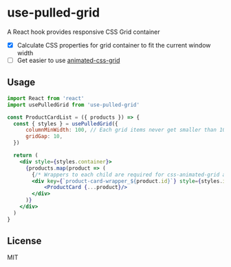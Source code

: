# use-pulled-grid

A React hook provides responsive CSS Grid container

- [x] Calculate CSS properties for grid container to fit the current window width
- [ ] Get easier to use [animated-css-grid](https://github.com/aholachek/animate-css-grid)

## Usage

```jsx
import React from 'react'
import usePulledGrid from 'use-pulled-grid'

const ProductCardList = ({ products }) => {
  const { styles } = usePulledGrid({
      columnMinWidth: 100, // Each grid items never get smaller than 100px
      gridGap: 10,
  })

  return (
    <div style={styles.container}>
      {products.map(product => (
        {/* Wrappers to each child are required for css-animated-grid and fallback style of grid gap */}
        <div key={`product-card-wrapper_${product.id}`} style={styles.itemWrapper}>
            <ProductCard {...product}/>
        </div>
      )}
    </div>
  )
}
```

## License

MIT
